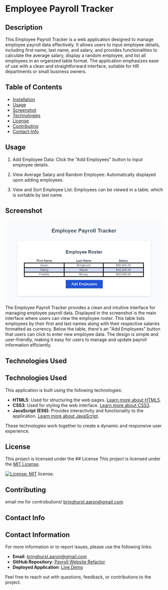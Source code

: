 # Employee Payroll Tracker

## Description
This Employee Payroll Tracker is a web application designed to manage employee payroll data effectively. It allows users to input employee details, including first name, last name, and salary, and provides functionalities to calculate the average salary, display a random employee, and list all employees in an organized table format. The application emphasizes ease of use with a clean and straightforward interface, suitable for HR departments or small business owners.

## Table of Contents
- [Installation](#installation)
- [Usage](#usage)
- [Screenshot](#screenshot)
- [Technologies](#technologies-used)
- [License](#license)
- [Contributing](#contributing)
- [Contact-Info](#contact-info)


## Usage

1. Add Employee Data: Click the "Add Employees" button to input employee details.

2. View Average Salary and Random Employee: Automatically displayed upon adding employees.

3. View and Sort Employee List: Employees can be viewed in a table, which is sortable by last name.

## Screenshot

![Employee Payroll Tracker](/assets/image.png)
The Employee Payroll Tracker provides a clean and intuitive interface for managing employee payroll data. Displayed in the screenshot is the main interface where users can view the employee roster. This table lists employees by their first and last names along with their respective salaries formatted as currency. Below the table, there's an "Add Employees" button that users can click to enter new employee data. The design is simple and user-friendly, making it easy for users to manage and update payroll information efficiently.

## Technologies Used

## Technologies Used

This application is built using the following technologies:

- **HTML5**: Used for structuring the web pages. [Learn more about HTML5](https://developer.mozilla.org/en-US/docs/Web/Guide/HTML/HTML5).
- **CSS3**: Used for styling the web interface. [Learn more about CSS3](https://developer.mozilla.org/en-US/docs/Web/CSS/CSS3).
- **JavaScript (ES6)**: Provides interactivity and functionality to the application. [Learn more about JavaScript](https://developer.mozilla.org/en-US/docs/Web/JavaScript).

These technologies work together to create a dynamic and responsive user experience.


## License
This project is licensed under the ## License
This project is licensed under the [MIT License](https://opensource.org/licenses/MIT).

[![License: MIT](https://img.shields.io/badge/License-MIT-yellow.svg)](https://opensource.org/licenses/MIT) license.

## Contributing
email me for controbutions! bringhurst.aaron@gmail.com

## Contact Info

## Contact Information

For more information or to report issues, please use the following links:

- **Email**: [bringhurst.aaron@gmail.com](mailto:bringhurst.aaron@gmail.com)
- **GitHub Repository**: [Payroll Website Refactor](https://github.com/AaronBringhurst/payroll-website-refactor)
- **Deployed Application**: [Live Demo](https://aaronbringhurst.github.io/payroll-website-refactor/)

Feel free to reach out with questions, feedback, or contributions to the project.